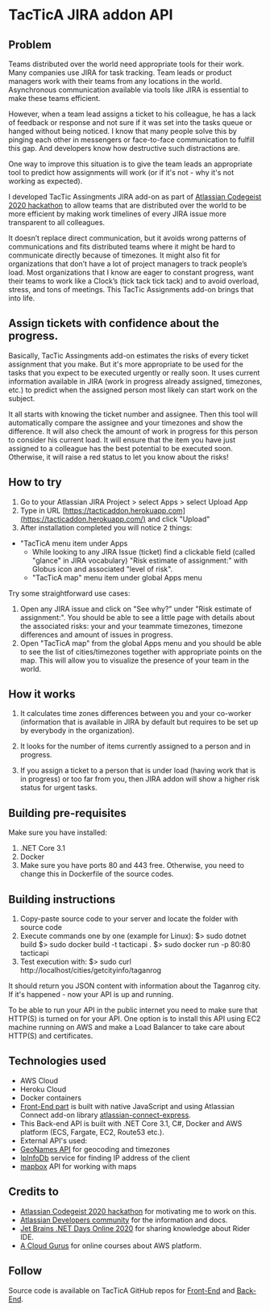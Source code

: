 # TacTicA JIRA addon API

## Problem

Teams distributed over the world need appropriate tools for their work. Many companies use JIRA for task tracking. Team leads or product managers work with their teams from any locations in the world. Asynchronous communication available via tools like JIRA is essential to make these teams efficient.

However, when a team lead assigns a ticket to his colleague, he has a lack of feedback or response and not sure if it was set into the tasks queue or hanged without being noticed.
I know that many people solve this by pinging each other in messengers or face-to-face communication to fulfill this gap. And developers know how destructive such distractions are.

One way to improve this situation is to give the team leads an appropriate tool to predict how assignments will work (or if it's not - why it's not working as expected).

I developed TacTic Assingments JIRA add-on as part of [Atlassian Codegeist 2020 hackathon](https://codegeist.devpost.com/) to allow teams that are distributed over the world to be more efficient by making work timelines of every JIRA issue more transparent to all colleagues.

It doesn’t replace direct communication, but it avoids wrong patterns of communications and fits distributed teams where it might be hard to communicate directly because of timezones. It might also fit for organizations that don’t have a lot of project managers to track people’s load. Most organizations that I know are eager to constant progress, want their teams to work like a Clock’s (tick tack tick tack) and to avoid overload, stress, and tons of meetings. This TacTic Assignments add-on brings that into life.

## Assign tickets with confidence about the progress.

Basically, TacTic Assingments add-on estimates the risks of every ticket assignment that you make. But it's more appropriate to be used for the tasks that you expect to be executed urgently or really soon.
It uses current information available in JIRA (work in progress already assigned, timezones, etc.) to predict when the assigned person most likely can start work on the subject.

It all starts with knowing the ticket number and assignee. Then this tool will automatically compare the assignee and your timezones and show the difference.
It will also check the amount of work in progress for this person to consider his current load.
It will ensure that the item you have just assigned to a colleague has the best potential to be executed soon. Otherwise, it will raise a red status to let you know about the risks!

## How to try

1. Go to your Atlassian JIRA Project > select Apps > select Upload App 
2. Type in URL [https://tacticaddon.herokuapp.com](https://tacticaddon.herokuapp.com/) and click "Upload"
3. After installation completed you will notice 2 things:
 * "TacTicA menu item under Apps
   * While looking to any JIRA Issue (ticket) find a clickable field (called "glance" in JIRA vocabulary) "Risk estimate of assignment:" with Globus icon and associated "level of risk".
   * "TacTicA map" menu item under global Apps menu
   
Try some straightforward use cases:
1. Open any JIRA issue and click on "See why?" under "Risk estimate of assignment:". You should be able to see a little page with details about the associated risks: your and your teammate timezones, timezone differences and amount of issues in progress.
2. Open "TacTicA map" from the global Apps menu and you should be able to see the list of cities/timezones together with appropriate points on the map. This will allow you to visualize the presence of your team in the world.

## How it works

1. It calculates time zones differences between you and your co-worker (information that is available in JIRA by default but requires to be set up by everybody in the organization).

2. It looks for the number of items currently assigned to a person and in progress.

3. If you assign a ticket to a person that is under load (having work that is in progress) or too far from you, then JIRA addon will show a higher risk status for urgent tasks.

## Building pre-requisites

Make sure you have installed:
1. .NET Core 3.1
2. Docker
3. Make sure you have ports 80 and 443 free. Otherwise, you need to change this in Dockerfile of the source codes.

## Building instructions

1. Copy-paste source code to your server and locate the folder with source code
2. Execute commands one by one (example for Linux):
$> sudo dotnet build
$> sudo docker build -t tacticapi .
$> sudo docker run -p 80:80 tacticapi
3. Test execution with:
$> sudo curl http://localhost/cities/getcityinfo/taganrog

It should return you JSON content with information about the Taganrog city. If it's happened - now your API is up and running.

To be able to run your API in the public internet you need to make sure that HTTP(S) is turned on for your API. One option is to install this API using EC2 machine running on AWS and make a Load Balancer to take care about HTTP(S) and certificates.

## Technologies used

* AWS Cloud
* Heroku Cloud
* Docker containers
* [Front-End part](https://github.com/optiklab/tacticaddon) is built with native JavaScript and using Atlassian Connect add-on library [atlassian-connect-express](https://bitbucket.org/atlassian/atlassian-connect-express/src/master/README.md#markdown-header-atlassian-connect-express-nodejs-package-for-express-based-atlassian-add-ons).
* This Back-end API is built with .NET Core 3.1, C#, Docker and AWS platform (ECS, Fargate, EC2, Route53 etc.).
* External API's used:
 * [GeoNames API](http://api.geonames.org/) for geocoding and timezones
 * [IpInfoDb](https://ipinfodb.com) service for finding IP address of the client
 * [mapbox](https://www.mapbox.com/) API for working with maps

## Credits to

* [Atlassian Codegeist 2020 hackathon](https://codegeist.devpost.com/) for motivating  me to work on this.
* [Atlassian Developers community](https://community.developer.atlassian.com/) for the information and docs.
* [Jet Brains .NET Days Online 2020](https://pages.jetbrains.com/dotnet-days-2020/) for sharing knowledge about Rider IDE.
* [A Cloud Gurus](https://acloud.guru/) for online courses about AWS platform.

## Follow

Source code is available on TacTicA GitHub repos for [Front-End](https://github.com/optiklab/tacticaddon) and [Back-End](https://github.com/optiklab/tacticapi).
